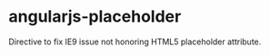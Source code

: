 angularjs-placeholder
=====================

Directive to fix IE9 issue not honoring HTML5 placeholder attribute.
